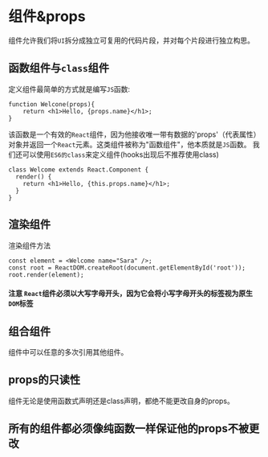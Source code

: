 <!--
 * @Author: zhangwu
 * @Date: 2022-04-02 11:59:42
 * @LastEditors: zhangwu
 * @LastEditTime: 2022-04-02 15:37:09
 * @Description: 请填写简介
-->
# 组件&props

组件允许我们将`UI`拆分成独立可复用的代码片段，并对每个片段进行独立构思。

## 函数组件与`class`组件

定义组件最简单的方式就是编写`JS`函数:

```
function Welcone(props){
    return <h1>Hello, {props.name}</h1>;
}
```

该函数是一个有效的`React`组件，因为他接收唯一带有数据的'props'（代表属性）对象并返回一个`React`元素。这类组件被称为"函数组件"，他本质就是`JS`函数。
我们还可以使用`ES6的class`来定义组件(hooks出现后不推荐使用class)

```
class Welcome extends React.Component {
  render() {
    return <h1>Hello, {this.props.name}</h1>;
  }
}
```

## 渲染组件

渲染组件方法

```
const element = <Welcome name="Sara" />;
const root = ReactDOM.createRoot(document.getElementById('root'));
root.render(element);
```

#### 注意  `React`组件必须以大写字母开头，因为它会将小写字母开头的标签视为原生`DOM`标签

## 组合组件

组件中可以任意的多次引用其他组件。

## props的只读性

组件无论是使用函数式声明还是class声明，都绝不能更改自身的props。

## 所有的组件都必须像纯函数一样保证他的props不被更改
